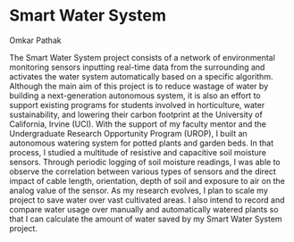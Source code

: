 # Smart Water System
Omkar Pathak

The Smart Water System project consists of a network of environmental monitoring sensors inputting real-time data from the surrounding and activates the water system automatically based on a specific algorithm. Although the main aim of this project is to reduce wastage of water by building a next-generation autonomous system, it is also an effort to support existing programs for students involved in horticulture, water sustainability, and lowering their carbon footprint at the University of California, Irvine (UCI). With the support of my faculty mentor and the Undergraduate Research Opportunity Program (UROP), I built an autonomous watering system for potted plants and garden beds. In that process, I studied a multitude of resistive and capacitive soil moisture sensors. Through periodic logging of soil moisture readings, I was able to observe the correlation between various types of sensors and the direct impact of cable length, orientation, depth of soil and exposure to air on the analog value of the sensor. As my research evolves, I plan to scale my project to save water over vast cultivated areas. I also intend to record and compare water usage over manually and automatically watered plants so that I can calculate the amount of water saved by my Smart Water System project.  
